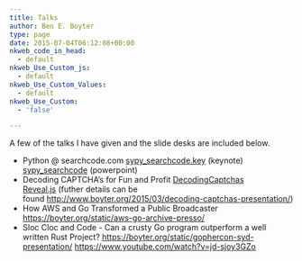 ```yaml
---
title: Talks
author: Ben E. Boyter
type: page
date: 2015-07-04T06:12:08+00:00
nkweb_code_in_head:
  - default
nkweb_Use_Custom_js:
  - default
nkweb_Use_Custom_Values:
  - default
nkweb_Use_Custom:
  - 'false'

---
```

A few of the talks I have given and the slide desks are included below.

  * Python @ searchcode.com [sypy_searchcode.key][1] (keynote) [sypy_searchcode][2] (powerpoint)
  * Decoding CAPTCHA&#8217;s for Fun and Profit [DecodingCaptchas Reveal.js][3] (futher details can be found <http://www.boyter.org/2015/03/decoding-captchas-presentation/>)
  * How AWS and Go Transformed a Public Broadcaster https://boyter.org/static/aws-go-archive-presso/
  * Sloc Cloc and Code - Can a crusty Go program outperform a well written Rust Project? https://boyter.org/static/gophercon-syd-presentation/ https://www.youtube.com/watch?v=jd-sjoy3GZo

 [1]: http://www.boyter.org/wp-content/uploads/2015/07/sypy_searchcode.key.zip
 [2]: http://www.boyter.org/wp-content/uploads/2015/07/sypy_searchcode.pptx
 [3]: https://github.com/boyter/decodingcaptchas